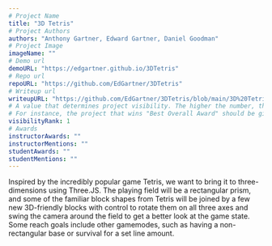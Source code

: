 ```yaml
---
# Project Name
title: "3D Tetris"
# Project Authors
authors: "Anthony Gartner, Edward Gartner, Daniel Goodman"
# Project Image
imageName: ""
# Demo url
demoURL: "https://edgartner.github.io/3DTetris"
# Repo url
repoURL: "https://github.com/EdGartner/3DTetris"
# Writeup url
writeupURL: "https://github.com/EdGartner/3DTetris/blob/main/3D%20Tetris/COS426%20Final%20Project%20Write-Up.pdf"
# A value that determines project visibility. The higher the number, the closer it will appear to the top
# For instance, the project that wins "Best Overall Award" should be given the highest visibilityRank
visibilityRank: 1
# Awards
instructorAwards: ""
instructorMentions: ""
studentAwards: ""
studentMentions: ""
---
```

Inspired by the incredibly popular game Tetris, we want to bring it to three-dimensions using Three.JS. The playing field will be a rectangular prism, and some of the familiar block shapes from Tetris will be joined by a few new 3D-friendly blocks with control to rotate them on all three axes and swing the camera around the field to get a better look at the game state. Some reach goals include other gamemodes, such as having a non-rectangular base or survival for a set line amount.
